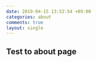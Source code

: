 ```yaml
---
date: 2019-04-15 13:52:54 +09:00
categories: about
comments: true
layout: single
---
```



## Test to about page